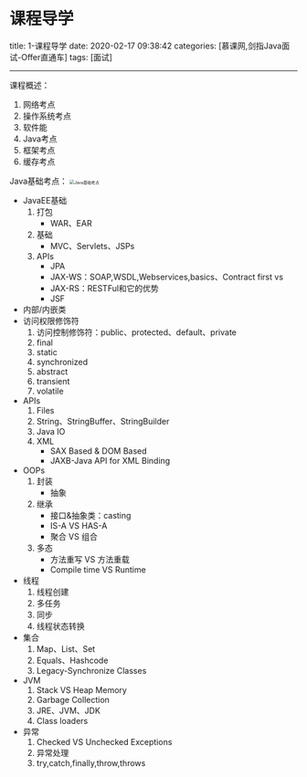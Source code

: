 # 课程导学

title: 1-课程导学
date: 2020-02-17 09:38:42
categories: [慕课网,剑指Java面试-Offer直通车]
tags: [面试]

---

课程概述：
1. 网络考点
2. 操作系统考点
3. 软件能
4. Java考点
5. 框架考点
6. 缓存考点



Java基础考点：
<img src="https://tva1.sinaimg.cn/large/0082zybpgy1gbz5avo7fnj310o0ty15e.jpg" alt="Java基础考点" style="zoom:50%;" />

- JavaEE基础
    1. 打包
        - WAR、EAR
    2. 基础
        - MVC、Servlets、JSPs
    3. APIs
        - JPA
        - JAX-WS：SOAP,WSDL,Webservices,basics、Contract first vs
        - JAX-RS：RESTFul和它的优势
        - JSF
- 内部/内嵌类
- 访问权限修饰符
    1. 访问控制修饰符：public、protected、default、private
    2. final
    3. static
    4. synchronized
    5. abstract
    6. transient
    7. volatile
- APIs
    1. Files
    2. String、StringBuffer、StringBuilder
    3. Java IO
    4. XML
        - SAX Based & DOM Based
        - JAXB-Java API for XML Binding
- OOPs
    1. 封装
        - 抽象
    2. 继承
        - 接口&抽象类：casting
        - IS-A VS HAS-A
        - 聚合 VS 组合
    3. 多态
        - 方法重写 VS 方法重载
        - Compile time VS Runtime
- 线程
    1. 线程创建
    2. 多任务
    3. 同步
    4. 线程状态转换
- 集合
    1. Map、List、Set
    2. Equals、Hashcode
    3. Legacy-Synchronize Classes
- JVM
    1. Stack VS Heap Memory
    2. Garbage Collection
    3. JRE、JVM、JDK
    4. Class loaders
- 异常
    1. Checked VS Unchecked Exceptions
    2. 异常处理
    3. try,catch,finally,throw,throws